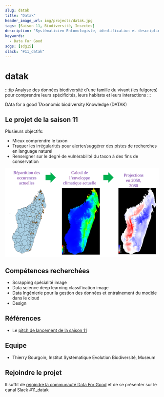 ```yaml
---
slug: datak
title: "Datak"
header_image_url: img/projects/datak.jpg
tags: [Saison 11, Biodiversité, Insectes]
description: "Systématicien Entomologiste, identification et description des espèces du vivant, de leurs habitats et de leurs interactions et classification suivant leur évolution 🪲"
keywords:
  - Data For Good
sdgs: [sdg15]
slack: "#11_datak"
---
```


# datak

:::tip
Analyse des données biodiversité d'une famille du vivant (les fulgores) pour comprendre leurs spécificités, leurs habitats et leurs interactions
:::

DAta for a good TAxonomic biodiversity Knowledge (DATAK)

## Le projet de la saison 11

Plusieurs objectifs:

- Mieux comprendre le taxon
- Traquer les irrégularités pour alerter/suggérer
  des pistes de recherches en language naturel
- Renseigner sur le degré de vulnérabilité du taxon
  à des fins de conservation

![](./carte.png)

## Compétences recherchées

- Scrapping spécialité image
- Data science deep learning classification image
- Data Ingénierie pour la gestion des données et entraînement du modèle dans le cloud
- Design

## Références

- Le [pitch de lancement de la saison 11](https://docs.google.com/presentation/d/1QS4ju8od8lMZQdhibh7WeciZtIjGRt-RYn7LCE6eSEc/edit#slide=id.g226281c13b5_15_39)

## Equipe

- Thierry Bourgoin, Institut Systématique Evolution Biodiversité, Museum

## Rejoindre le projet

Il suffit de [rejoindre la communauté Data For Good](/join) et de se présenter sur le canal Slack #11_datak
